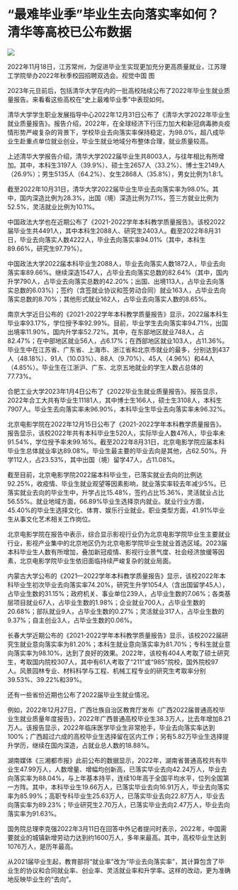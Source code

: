 # “最难毕业季”毕业生去向落实率如何？清华等高校已公布数据

![](https://inews.gtimg.com/newsapp_bt/0/15592998339/1000)

2022年11月18日，江苏常州，为促进毕业生实现更加充分更高质量就业，江苏理工学院举办2022年秋季校园招聘双选会。视觉中国 图

2023年元旦前后，包括清华大学在内的一批高校陆续公布了2022年毕业生就业质量报告。来看看这些高校在“史上最难毕业季”中表现如何。

清华大学学生职业发展指导中心2022年12月31日公布了《清华大学2022年毕业生就业质量报告》。报告介绍，2022年，在全球经济下行压力加大和新冠病毒肺炎疫情形势严峻复杂的背景下，学校毕业去向落实率保持稳定，为98.0%，超八成毕业生赴重点单位就业创业，毕业生就业地域分布整体合理，就业质量较高。

上述清华大学报告介绍，清华大学2022届毕业生共8003人，与往年相比有所增加。其中，本科生3197人（39.9%）、硕士生2657人（33.2%）、博士生2149人（26.9%）；男生5135人（64.2%）、女生2868人（35.8%），男女比例为1.8:1。

截至2022年10月31日，清华大学2022届毕业生毕业去向落实率为98.0%。其中，国内深造比例为28.3%，出国（境）深造比例为7.1%，签三方就业比例为52.5%，灵活就业比例为10.1%。

中国政法大学也在近期公布了《2021-2022学年本科教学质量报告》。该校2022届毕业生共4491人，其中本科生2088人、研究生2403人。截至2022年8月31日，毕业去向落实人数4222人，毕业去向落实率94.01%（其中，本科生89.66%，研究生97.79%）。

中国政法大学2022届本科毕业生2088人，毕业去向落实人数1872人，毕业去向落实率89.66%。继续深造1547人，占毕业去向落实总数的82.64%（其中，国内升学790人，占毕业去向落实总数的42.20%；出国、出境113人，占毕业去向落实总数的6.03%）；签约（含签就业协议和签劳动合同）就业163人，占毕业去向落实总数的8.70%；其他形式就业162人，占毕业去向落实人数的8.65%。

南京大学近日公布的《2021-2022学年本科教学质量报告》显示，2022届本科生毕业率93.17%，学位授予率92.99%。目前，毕业学生去向落实率94.71%，出国出境率11.90%，国内升学率52.72%。其中，在东部地区就业748人，占82.47%；在中部地区就业56人，占6.17%；在西部地区就业103人，占11.36%。毕业生中在江苏省、广东省、上海市、浙江省和北京市就业的最多，分别达到437人（48.18%）、91人（10.03%）、88人（9.70%）、45人（4.96%）和44人（4.85%）。毕业生在江浙沪、广东、北京五地就业的学生人数占总体的77.73%。

合肥工业大学2023年1月4日公布了《2022毕业生就业质量报告》。报告显示，2022年合工大共有毕业生11181人，其中博士生166人，硕士生3108人，本科生7907人。毕业生去向落实率未96.90%，本科毕业生毕业去向落实率未96.32%。

北京电影学院在2022年12月15日公布了《2021-2022学年本科教学质量报告》。报告显示，该校2022年共有本科毕业生520人，实际毕业人数476人，毕业率未91.54%，学位授予率未99.16%。截至2022年8月31日，北京电影学院应届本科毕业生总体就业率达89.08%。毕业生最主要的毕业去向是其他，占62.50%。升学112人，占23.53%，其中出国（境）留学47人，占11.08%。

截至目前，北京电影学院2022届本科毕业生，已落实就业去向的比例达92.25%，收疫情、毕业生就业观望等因素影响，就业落实率较去年减少5%。已落实就业去向的毕业生中，升学占比15.48%，签约占比15.36%，灵活就业占比56.55%。就业地域方面，66.89%毕业生选择京内就业。就业行业方面，45.40%的毕业生选择文化、体育、娱乐行业就业。职业类型方面，41.91%毕业生从事文化艺术相关工作岗位。

北京电影学院在报告中表示，综合显示影视行业仍为北京电影学院毕业生主要就业行业，影视产业集中的北京地区仍为北京电影学院毕业生就业首选区域。2023届本科毕业生人数有所增加，叠加新冠疫情、影视行业景气度、社会经济放缓等因素，北京电影学院毕业生依旧面临持续严峻复杂的就业局面。

内蒙古大学公布的《2021—2022学年本科教学质量报告》显示，该校2022年本科毕业生初次毕业去向落实率74.20%，研究生升学1054人（含出国留学45人），占毕业生数的31.15%；政府机关、事业单位239人，占毕业生数的7.06%；各类基层项目就业67人，占毕业生数的1.98%；企业就业700人，占毕业生数的20.68%；部队就业9人，占毕业生数的0.27%；灵活就业317人，占毕业生数的9.37%；自主创业3人，占毕业生数的0.06%。

长春大学近期公布的《2021-2022学年本科教学质量报告》显示，该校2022届研究生就业意向落实率为81.20%；本科生就业意向落实率为81.70%；专科生就业意向落实率为98.10%，达到了良好的效果。2022年，该校有404人考取了硕士研究生，考取国内院校307人，其中有61人考取了“211”或“985”院校，国外院校97人。风景园林专业、材料科学与工程、机械工程专业的研究生考取率分别39.53%、39.22%和39%。

还有一些省份近期也公布了2022届毕业生就业情况。

例如，2022年12月27日，广西壮族自治区教育厅发布《广西2022届普通高校毕业生就业质量年度报告》，2022年广西普通高校毕业生38.3万人，比去年增加8.21万人。该报告显示，2022年临床医学毕业生非常抢手，毕业去向落实率达到100%；广西超过六成的高校毕业生选择留在区内工作；另有5.82万毕业生选择提升学历，继续在国内深造，占就业总人数的18.88%。

湖南媒体《三湘都市报》此前公布的数据显示，2022年，湖南省普通高校共有毕业生47.99万人，人数增量、增幅均创新高，已落实毕业去向42.24万人，毕业去向落实率为88.04%，与上年基本持平，连续10年高于全国平均水平，位列全国第一方阵。其中，本科毕业生19.66万人，已落实毕业去向16.91万人，毕业去向落实率为85.99%；高职专科毕业生25.63万人，已落实毕业去向22.87万人，毕业去向落实率为89.23%；毕业研究生2.70万人，已落实毕业去向2.47万人，毕业去向落实率为91.63%。

国务院总理李克强2022年3月11日在回答中外记者提问时表示，2022年，中国需要就业的城镇新增劳动力达到约1600万人，多年来最高。其中，高校毕业生达到1076万人，是历年最高。

从2021届毕业生起，教育部将“就业率”改为“毕业去向落实率”，其计算包含了毕业生的协议和合同就业率、创业率、灵活就业率和升学率。这样的改动，更为准确地反映毕业生的“去向”。

